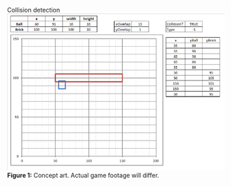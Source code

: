 Collision detection
![alt tag](https://github.com/lopossumi/brkut/blob/master/documenting/collision.png)
**Figure 1:** Concept art. Actual game footage will differ.
